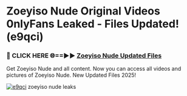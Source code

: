 # Zoeyiso Nude Original Videos 0nlyFans Leaked - Files Updated! (e9qci)

<h3>🔴 CLICK HERE 🌐==►► <a href="https://tinyurl.com/5h6xmrr3" rel="nofollow">Zoeyiso Nude Updated Files</a></h3>

Get Zoeyiso Nude and all content. Now you can access all videos and pictures of Zoeyiso Nude. New Updated Files 2025!

[![e9qci](https://i.imgur.com/KVD873Z.gif)](https://tinyurl.com/5h6xmrr3)
zoeyiso nude leaks